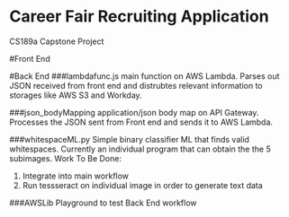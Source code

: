 # Career Fair Recruiting Application
CS189a Capstone Project    

#Front End




#Back End
###lambdafunc.js
main function on AWS Lambda. Parses out JSON received from front end and distrubtes relevant information to storages like AWS S3 and Workday.

###json_bodyMapping
application/json body map on API Gateway. Processes the JSON sent from Front end and sends it to AWS Lambda. 

###whitespaceML.py
Simple binary classifier ML that finds valid whitespaces. Currently an individual program that can obtain the the 5 subimages. 
Work To Be Done:
1) Integrate into main workflow
2) Run tessseract on individual image in order to generate text data

###AWSLib
Playground to test Back End workflow
